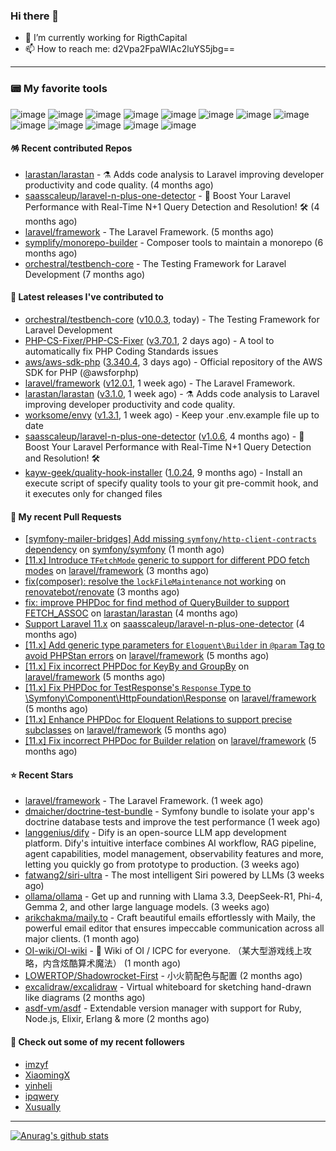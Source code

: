 ### Hi there 👋

- 🔭 I’m currently working for RigthCapital
- 📫 How to reach me: d2Vpa2FpaWlAc2luYS5jbg==

---

### 📟 My favorite tools
![image](https://img.shields.io/badge/Laravel-FF2D20?style=for-the-badge&logo=laravel&logoColor=white)
![image](http://img.shields.io/badge/-PHPStorm-181717?style=for-the-badge&logo=phpstorm&logoColor=white)
![image](https://img.shields.io/badge/Github%20Actions-282a2e?style=for-the-badge&logo=githubactions&logoColor=367cfe)
![image](https://img.shields.io/badge/Jira-0052CC?style=for-the-badge&logo=Jira&logoColor=white)
![image](https://img.shields.io/badge/Sentry-black?style=for-the-badge&logo=Sentry&logoColor=#362D59)
![image](https://img.shields.io/badge/ChatGPT-74aa9c?style=for-the-badge&logo=openai&logoColor=white)
![image](https://img.shields.io/badge/Medium-12100E?style=for-the-badge&logo=medium&logoColor=white)
![image](https://img.shields.io/badge/RSS-FFA500?style=for-the-badge&logo=rss&logoColor=white)
![image](https://img.shields.io/badge/Amazon_AWS-FF9900?style=for-the-badge&logo=amazonaws&logoColor=white)
![image](https://img.shields.io/badge/Slack-4A154B?style=for-the-badge&logo=slack&logoColor=white)
![image](https://img.shields.io/badge/Zoom-2D8CFF?style=for-the-badge&logo=zoom&logoColor=white)
![image](https://img.shields.io/badge/Netflix-E50914?style=for-the-badge&logo=netflix&logoColor=white)
![image](https://img.shields.io/badge/Spotify-1ED760?&style=for-the-badge&logo=spotify&logoColor=white)

#### 🪅 Recent contributed Repos

- [larastan/larastan](https://github.com/larastan/larastan) - ⚗️ Adds code analysis to Laravel improving developer productivity and code quality. (4 months ago)
- [saasscaleup/laravel-n-plus-one-detector](https://github.com/saasscaleup/laravel-n-plus-one-detector) - 🚀 Boost Your Laravel Performance with Real-Time N&#43;1 Query Detection and Resolution! 🛠️ (4 months ago)
- [laravel/framework](https://github.com/laravel/framework) - The Laravel Framework. (5 months ago)
- [symplify/monorepo-builder](https://github.com/symplify/monorepo-builder) - Composer tools to maintain a monorepo (6 months ago)
- [orchestral/testbench-core](https://github.com/orchestral/testbench-core) - The Testing Framework for Laravel Development (7 months ago)

#### 🔭 Latest releases I've contributed to

- [orchestral/testbench-core](https://github.com/orchestral/testbench-core) ([v10.0.3](https://github.com/orchestral/testbench-core/releases/tag/v10.0.3), today) - The Testing Framework for Laravel Development
- [PHP-CS-Fixer/PHP-CS-Fixer](https://github.com/PHP-CS-Fixer/PHP-CS-Fixer) ([v3.70.1](https://github.com/PHP-CS-Fixer/PHP-CS-Fixer/releases/tag/v3.70.1), 2 days ago) - A tool to automatically fix PHP Coding Standards issues
- [aws/aws-sdk-php](https://github.com/aws/aws-sdk-php) ([3.340.4](https://github.com/aws/aws-sdk-php/releases/tag/3.340.4), 3 days ago) - Official repository of the AWS SDK for PHP (@awsforphp)
- [laravel/framework](https://github.com/laravel/framework) ([v12.0.1](https://github.com/laravel/framework/releases/tag/v12.0.1), 1 week ago) - The Laravel Framework.
- [larastan/larastan](https://github.com/larastan/larastan) ([v3.1.0](https://github.com/larastan/larastan/releases/tag/v3.1.0), 1 week ago) - ⚗️ Adds code analysis to Laravel improving developer productivity and code quality.
- [worksome/envy](https://github.com/worksome/envy) ([v1.3.1](https://github.com/worksome/envy/releases/tag/v1.3.1), 1 week ago) - Keep your .env.example file up to date
- [saasscaleup/laravel-n-plus-one-detector](https://github.com/saasscaleup/laravel-n-plus-one-detector) ([v1.0.6](https://github.com/saasscaleup/laravel-n-plus-one-detector/releases/tag/v1.0.6), 4 months ago) - 🚀 Boost Your Laravel Performance with Real-Time N&#43;1 Query Detection and Resolution! 🛠️
- [kayw-geek/quality-hook-installer](https://github.com/kayw-geek/quality-hook-installer) ([1.0.24](https://github.com/kayw-geek/quality-hook-installer/releases/tag/1.0.24), 9 months ago) - Install an execute script of specify quality tools to your git pre-commit hook, and it executes only for changed files

#### 🔨 My recent Pull Requests

- [[symfony-mailer-bridges] Add missing `symfony/http-client-contracts` dependency](https://github.com/symfony/symfony/pull/59516) on [symfony/symfony](https://github.com/symfony/symfony) (1 month ago)
- [[11.x] Introduce `TFetchMode` generic to support for different PDO fetch modes](https://github.com/laravel/framework/pull/53477) on [laravel/framework](https://github.com/laravel/framework) (3 months ago)
- [fix(composer): resolve the `lockFileMaintenance` not working](https://github.com/renovatebot/renovate/pull/32384) on [renovatebot/renovate](https://github.com/renovatebot/renovate) (3 months ago)
- [fix: improve PHPDoc for find method of QueryBuilder to support FETCH_ASSOC](https://github.com/larastan/larastan/pull/2081) on [larastan/larastan](https://github.com/larastan/larastan) (4 months ago)
- [Support Laravel 11.x](https://github.com/saasscaleup/laravel-n-plus-one-detector/pull/3) on [saasscaleup/laravel-n-plus-one-detector](https://github.com/saasscaleup/laravel-n-plus-one-detector) (4 months ago)
- [[11.x] Add generic type parameters for `Eloquent\Builder` in `@param` Tag to avoid PHPStan errors](https://github.com/laravel/framework/pull/52944) on [laravel/framework](https://github.com/laravel/framework) (5 months ago)
- [[11.x] Fix incorrect PHPDoc for KeyBy and GroupBy](https://github.com/laravel/framework/pull/52918) on [laravel/framework](https://github.com/laravel/framework) (5 months ago)
- [[11.x] Fix PHPDoc for TestResponse&#39;s `Response` Type to \Symfony\Component\HttpFoundation\Response](https://github.com/laravel/framework/pull/52915) on [laravel/framework](https://github.com/laravel/framework) (5 months ago)
- [[11.x] Enhance PHPDoc for Eloquent Relations to support precise subclasses](https://github.com/laravel/framework/pull/52775) on [laravel/framework](https://github.com/laravel/framework) (5 months ago)
- [[11.x] Fix incorrect PHPDoc for Builder relation](https://github.com/laravel/framework/pull/52754) on [laravel/framework](https://github.com/laravel/framework) (5 months ago)

#### ⭐ Recent Stars

- [laravel/framework](https://github.com/laravel/framework) - The Laravel Framework. (1 week ago)
- [dmaicher/doctrine-test-bundle](https://github.com/dmaicher/doctrine-test-bundle) - Symfony bundle to isolate your app&#39;s doctrine database tests and improve the test performance (1 week ago)
- [langgenius/dify](https://github.com/langgenius/dify) - Dify is an open-source LLM app development platform. Dify&#39;s intuitive interface combines AI workflow, RAG pipeline, agent capabilities, model management, observability features and more, letting you quickly go from prototype to production. (3 weeks ago)
- [fatwang2/siri-ultra](https://github.com/fatwang2/siri-ultra) - The most intelligent Siri powered by LLMs (3 weeks ago)
- [ollama/ollama](https://github.com/ollama/ollama) - Get up and running with Llama 3.3, DeepSeek-R1, Phi-4, Gemma 2, and other large language models. (3 weeks ago)
- [arikchakma/maily.to](https://github.com/arikchakma/maily.to) - Craft beautiful emails effortlessly with Maily, the powerful email editor that ensures impeccable communication across all major clients. (1 month ago)
- [OI-wiki/OI-wiki](https://github.com/OI-wiki/OI-wiki) - :star2: Wiki of OI / ICPC for everyone. （某大型游戏线上攻略，内含炫酷算术魔法） (1 month ago)
- [LOWERTOP/Shadowrocket-First](https://github.com/LOWERTOP/Shadowrocket-First) - 小火箭配色与配置 (2 months ago)
- [excalidraw/excalidraw](https://github.com/excalidraw/excalidraw) - Virtual whiteboard for sketching hand-drawn like diagrams (2 months ago)
- [asdf-vm/asdf](https://github.com/asdf-vm/asdf) - Extendable version manager with support for Ruby, Node.js, Elixir, Erlang &amp; more (2 months ago)

#### 👯 Check out some of my recent followers

- [imzyf](https://github.com/imzyf)
- [XiaomingX](https://github.com/XiaomingX)
- [yinheli](https://github.com/yinheli)
- [ipqwery](https://github.com/ipqwery)
- [Xusually](https://github.com/Xusually)


---



[![Anurag's github stats](https://github-readme-stats.vercel.app/api?username=kayw-geek&show_icons=true&theme=onedark)](https://github.com/kayw-geek)
